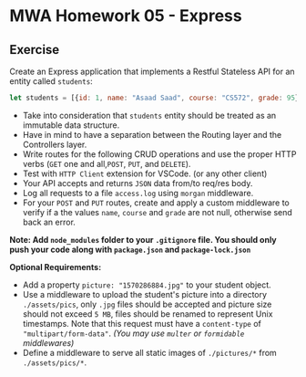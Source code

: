 # MWA Homework 05 - Express
## Exercise
Create an Express application that implements a Restful Stateless API for an entity called `students`:
```javascript
let students = [{id: 1, name: "Asaad Saad", course: "CS572", grade: 95}]
```
* Take into consideration that `students` entity should be treated as an immutable data structure.
* Have in mind to have a separation between the Routing layer and the Controllers layer. 
* Write routes for the following CRUD operations and use the proper HTTP verbs (`GET` one and all,`POST`, `PUT`, and `DELETE`).
* Test with `HTTP Client` extension for VSCode. (or any other client)
* Your API accepts and returns `JSON` data from/to req/res body.
* Log all requests to a file `access.log` using `morgan` middleware. 
* For your `POST` and `PUT` routes, create and apply a custom middleware to verify if a the values `name`, `course` and `grade` are not null, otherwise send back an error.
  
**Note: Add `node_modules` folder to your `.gitignore` file. You should only push your code along with `package.json` and `package-lock.json`**
  
**Optional Requirements:** 
* Add a property `picture: "1570286884.jpg"` to your student object.
* Use a middleware to upload the student's picture into a directory `./assets/pics`, only `.jpg` files should be accepted and picture size should not exceed `5 MB`, files should be renamed to represent Unix timestamps. Note that this request must have a `content-type` of `"multipart/form-data"`. *(You may use `multer` or `formidable` middlewares)*
* Define a middleware to serve all static images of `./pictures/*` from `./assets/pics/*`.
